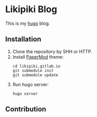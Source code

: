 # Likipiki Blog

This is my [hugo](https://gohugo.io/) blog.

## Installation

1. Clone the repository by SHH or HTTP.
2. Install [PaperMod](https://github.com/adityatelange/hugo-PaperMod) theme:
	```
	cd likipiki.gitlab.io
	git submodule init
	git submodule update
	```
3. Run hugo server:
	```
	hugo server
	```
	
## Contribution
